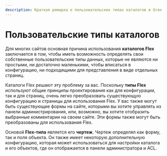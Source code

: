 ```yaml
---
description: Краткая ремарка о пользовательских типах каталогов в Grav CMS.
---
```


# Пользовательские типы каталогов

Для многих сайтов основная причина использования **каталогов Flex** заключается в том, чтобы иметь возможность определять свои собственные пользовательские типы данных, которые не являются ни простыми, ни достаточно маленькими, чтобы вписаться в конфигурацию, ни подходящими для представления в виде отдельных страниц.

Каталоги Flex решают эту проблему за вас. Поскольку **типы Flex** используют общие принципы проектирования как для конфигурации, так и для страниц, очень легко преобразовать существующую конфигурацию и страницы для использования Flex. У вас также могут быть существующие формы на сайте, которыми вы хотите управлять из панели администрирования, или, возможно, вы хотите отобразить выбранные комментарии на своем сайте. Эти формы также могут быть преобразованы для использования Flex.

Основой **Flex-типа** является его **чертеж**. Чертеж определял как форму, так и поля объекта. Он также имеет некоторую дополнительную конфигурацию, которая может использоваться для настройки каталога и его объектов, где он отображается в панели администратора и ACL.

